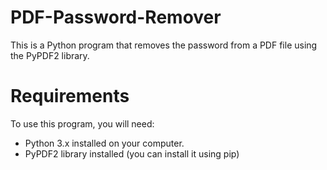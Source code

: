 # PDF-Password-Remover
This is a Python program that removes the password from a PDF file using the PyPDF2 library.

# Requirements
To use this program, you will need:
* Python 3.x installed on your computer.
* PyPDF2 library installed (you can install it using pip)
